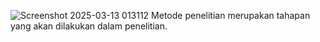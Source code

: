![Screenshot 2025-03-13 013112](https://github.com/user-attachments/assets/396e9ae1-3a6e-4379-9017-43a0ceee5e54) 
Metode penelitian merupakan tahapan yang akan dilakukan dalam penelitian. 
